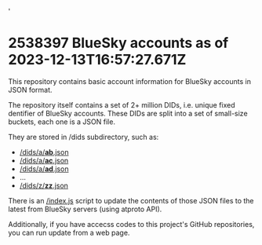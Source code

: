 '<!--'; jsonp(`-->
# <span class=accountnumber>2538397</span> BlueSky accounts as of <span class=timestamp>2023-12-13T16:57:27.671Z</span>

This repository contains basic account information for BlueSky accounts in JSON format.

The repository itself contains a set of 2+ million DIDs, i.e. unique fixed dentifier
of BlueSky accounts. These DIDs are split into a set of small-size buckets, each
one is a JSON file.

They are stored in /dids subdirectory, such as:

* [/dids/a/**ab**.json](./dids/a/ab.json)
* [/dids/a/**ac**.json](./dids/a/ac.json)
* [/dids/a/**ad**.json](./dids/a/ad.json)
* ...
* [/dids/z/**zz**.json](./dids/z/zz.json)

There is an [/index.js](./index.js) script to update the contents of those JSON files
to the latest from BlueSky servers (using atproto API).

Additionally, if you have accecss codes to this project's GitHub repositories, you
can run update from a web page.



<!-- `)// -->